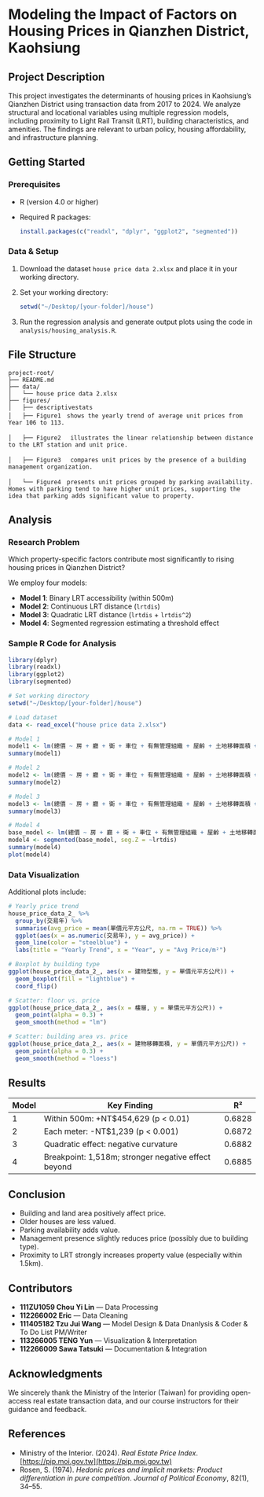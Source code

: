 # Modeling the Impact of Factors on Housing Prices in Qianzhen District, Kaohsiung

## Project Description

This project investigates the determinants of housing prices in Kaohsiung’s Qianzhen District using transaction data from 2017 to 2024. We analyze structural and locational variables using multiple regression models, including proximity to Light Rail Transit (LRT), building characteristics, and amenities. The findings are relevant to urban policy, housing affordability, and infrastructure planning.

## Getting Started

### Prerequisites

* R (version 4.0 or higher)
* Required R packages:

  ```r
  install.packages(c("readxl", "dplyr", "ggplot2", "segmented"))
  ```

### Data & Setup

1. Download the dataset `house price data 2.xlsx` and place it in your working directory.
2. Set your working directory:

   ```r
   setwd("~/Desktop/[your-folder]/house")
   ```
3. Run the regression analysis and generate output plots using the code in `analysis/housing_analysis.R`.

## File Structure

```
project-root/
├── README.md
├── data/
│   └── house price data 2.xlsx
├── figures/
│   ├── descriptivestats
│   ├── Figure1　shows the yearly trend of average unit prices from Year 106 to 113.

│   ├── Figure2　 illustrates the linear relationship between distance to the LRT station and unit price.

│   ├── Figure3　 compares unit prices by the presence of a building management organization. 

│   └── Figure4　presents unit prices grouped by parking availability. Homes with parking tend to have higher unit prices, supporting the idea that parking adds significant value to property.

```

## Analysis

### Research Problem

Which property-specific factors contribute most significantly to rising housing prices in Qianzhen District?

We employ four models:

* **Model 1**: Binary LRT accessibility (within 500m)
* **Model 2**: Continuous LRT distance (`lrtdis`)
* **Model 3**: Quadratic LRT distance (`lrtdis` + `lrtdis^2`)
* **Model 4**: Segmented regression estimating a threshold effect

### Sample R Code for Analysis

```r
library(dplyr)
library(readxl)
library(ggplot2)
library(segmented)

# Set working directory
setwd("~/Desktop/[your-folder]/house")

# Load dataset
data <- read_excel("house price data 2.xlsx")

# Model 1
model1 <- lm(總價 ~ 房 + 廳 + 衛 + 車位 + 有無管理組織 + 屋齡 + 土地移轉面積 + 建物移轉面積 + lrt, data = data)
summary(model1)

# Model 2
model2 <- lm(總價 ~ 房 + 廳 + 衛 + 車位 + 有無管理組織 + 屋齡 + 土地移轉面積 + 建物移轉面積 + lrtdis, data = data)
summary(model2)

# Model 3
model3 <- lm(總價 ~ 房 + 廳 + 衛 + 車位 + 有無管理組織 + 屋齡 + 土地移轉面積 + 建物移轉面積 + lrtdis + I(lrtdis^2), data = data)
summary(model3)

# Model 4
base_model <- lm(總價 ~ 房 + 廳 + 衛 + 車位 + 有無管理組織 + 屋齡 + 土地移轉面積 + 建物移轉面積 + lrtdis, data = data)
model4 <- segmented(base_model, seg.Z = ~lrtdis)
summary(model4)
plot(model4)
```

### Data Visualization

Additional plots include:

```r
# Yearly price trend
house_price_data_2_ %>%
  group_by(交易年) %>%
  summarise(avg_price = mean(單價元平方公尺, na.rm = TRUE)) %>%
  ggplot(aes(x = as.numeric(交易年), y = avg_price)) +
  geom_line(color = "steelblue") +
  labs(title = "Yearly Trend", x = "Year", y = "Avg Price/m²")

# Boxplot by building type
ggplot(house_price_data_2_, aes(x = 建物型態, y = 單價元平方公尺)) +
  geom_boxplot(fill = "lightblue") +
  coord_flip()

# Scatter: floor vs. price
ggplot(house_price_data_2_, aes(x = 樓層, y = 單價元平方公尺)) +
  geom_point(alpha = 0.3) +
  geom_smooth(method = "lm")

# Scatter: building area vs. price
ggplot(house_price_data_2_, aes(x = 建物移轉面積, y = 單價元平方公尺)) +
  geom_point(alpha = 0.3) +
  geom_smooth(method = "loess")
```

## Results

| Model | Key Finding                                         | R²     |
| ----- | --------------------------------------------------- | ------ |
| 1     | Within 500m: +NT\$454,629 (p < 0.01)                | 0.6828 |
| 2     | Each meter: -NT\$1,239 (p < 0.001)                  | 0.6872 |
| 3     | Quadratic effect: negative curvature                | 0.6882 |
| 4     | Breakpoint: 1,518m; stronger negative effect beyond | 0.6885 |

## Conclusion

* Building and land area positively affect price.
* Older houses are less valued.
* Parking availability adds value.
* Management presence slightly reduces price (possibly due to building type).
* Proximity to LRT strongly increases property value (especially within 1.5km).

## Contributors

* **111ZU1059 Chou Yi Lin** — Data Processing
* **112266002 Eric** — Data Cleaning
* **111405182 Tzu Jui Wang** — Model Design & Data Dnanlysis & Coder & To Do List PM/Writer
* **113266005 TENG Yun** — Visualization & Interpretation
* **112266009 Sawa Tatsuki** — Documentation & Integration



## Acknowledgments

We sincerely thank the Ministry of the Interior (Taiwan) for providing open-access real estate transaction data, and our course instructors for their guidance and feedback.

## References

* Ministry of the Interior. (2024). *Real Estate Price Index*. [https://pip.moi.gov.tw](https://pip.moi.gov.tw)
* Rosen, S. (1974). *Hedonic prices and implicit markets: Product differentiation in pure competition*. *Journal of Political Economy*, 82(1), 34–55.

